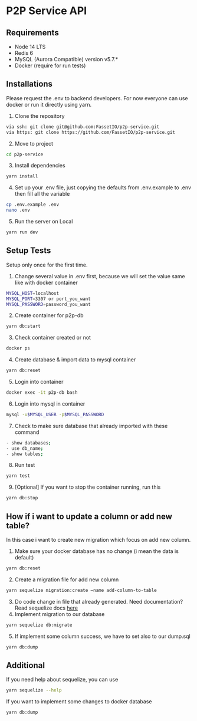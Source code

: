 # P2P Service API


## Requirements
- Node 14 LTS
- Redis 6
- MySQL (Aurora Compatible) version v5.7.*
- Docker (require for run tests)

## Installations
Please request the .env to backend developers.
For now everyone can use docker or run it directly using yarn.

1. Clone the repository
```bash
via ssh: git clone git@github.com:FassetIO/p2p-service.git
via https: git clone https://github.com/FassetIO/p2p-service.git
```
2. Move to project
```bash
cd p2p-service
```
3. Install dependencies
```bash
yarn install
```
4. Set up your .env file, just copying the defaults from .env.example to .env then fill all the variable
```bash
cp .env.example .env
nano .env
```
5. Run the server on Local
```bash
yarn run dev
```

## Setup Tests
Setup only once for the first time.

1. Change several value in .env first, because we will set the value same like with docker container
```bash
MYSQL_HOST=localhost
MYSQL_PORT=3307 or port_you_want
MYSQL_PASSWORD=password_you_want
```
2. Create container for p2p-db
```bash
yarn db:start
```
3. Check container created or not
```bash
docker ps
```
4. Create database & import data to mysql container
```bash
yarn db:reset
```
5. Login into container
```bash
docker exec -it p2p-db bash
```
6. Login into mysql in container
```bash
mysql -u$MYSQL_USER -p$MYSQL_PASSWORD
```
7. Check to make sure database that already imported with these command
```bash
- show databases;
- use db_name;
- show tables;
```
8. Run test
```bash
yarn test
```
9. [Optional] If you want to stop the container running, run this
```bash
yarn db:stop
```

## How if i want to update a column or add new table?
In this case i want to create new migration which focus on add new column.
1. Make sure your docker database has no change (i mean the data is default)
```bash
yarn db:reset
```
2. Create a migration file for add new column
```bash
yarn sequelize migration:create —name add-column-to-table
```
3. Do code change in file that already generated. Need documentation? Read sequelize docs [here](https://sequelize.org/docs/v6/other-topics/migrations/)
4. Implement migration to our database
```bash
yarn sequelize db:migrate
```
5. If implement some column success, we have to set also to our dump.sql
```bash
yarn db:dump
```

## Additional
If you need help about sequelize, you can use
```bash
yarn sequelize --help
```
If you want to implement some changes to docker database
```bash
yarn db:dump
```
